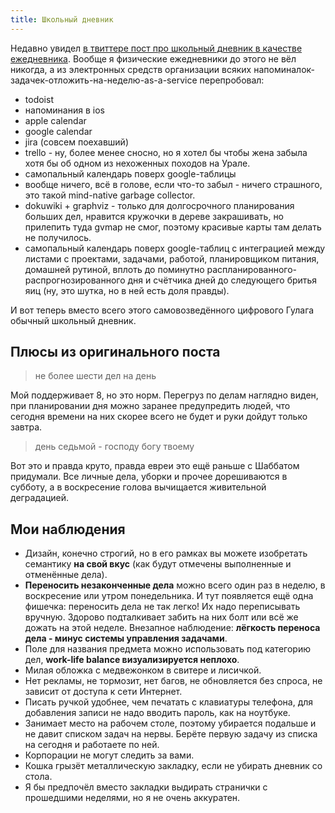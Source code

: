 ```yaml
---
title: Школьный дневник
---
```


Недавно увидел [в твиттере пост про школьный дневник в качестве ежедневника](https://twitter.com/5inequanon/status/1307738497579704332). Вообще я физические ежедневники до этого не вёл никогда, а из электронных средств организации всяких напоминалок-задачек-отложить-на-неделю-as-a-service перепробовал:

- todoist
- напоминания в ios
- apple calendar
- google calendar
- jira (совсем поехавший)
- trello - ну, более менее сносно, но я хотел бы чтобы жена забыла хотя бы об одном из нехоженных походов на Урале.
- самопальный календарь поверх google-таблицы
- вообще ничего, всё в голове, если что-то забыл - ничего страшного, это такой mind-native garbage collector.
- dokuwiki + graphviz - только для долгосрочного планирования больших дел, нравится кружочки в дереве закрашивать, но прилепить туда gvmap не смог, поэтому красивые карты там делать не получилось.
- самопальный календарь поверх google-таблиц с интеграцией между листами с проектами, задачами, работой, планировщиком питания, домашней рутиной, вплоть до поминутно распланированного-распрогнозированного дня и счётчика дней до следующего бритья яиц (ну, это шутка, но в ней есть доля правды).

И вот теперь вместо всего этого самовозведённого цифрового Гулага обычный школьный дневник.

## Плюсы из оригинального поста

> не более шести дел на день

Мой поддерживает 8, но это норм. Перегруз по делам наглядно виден, при планировании дня можно заранее предупредить людей, что сегодня времени на них скорее всего не будет и руки дойдут только завтра.

> день седьмой - господу богу твоему

Вот это и правда круто, правда евреи это ещё раньше с Шаббатом придумали. Все личные дела, уборки и прочее дорешиваются в субботу, а в воскресение голова вычищается живительной деградацией.

## Мои наблюдения

- Дизайн, конечно строгий, но в его рамках вы можете изобретать семантику **на свой вкус** (как будут отмечены выполненные и отменённые дела).
- **Переносить незаконченные дела** можно всего один раз в неделю, в воскресение или утром понедельника. И тут появляется ещё одна фишечка: переносить дела не так легко! Их надо переписывать вручную. Здорово подталкивает забить на них болт или всё же дожать на этой неделе. Внезапное наблюдение: **лёгкость переноса дела - минус системы управления задачами**.
- Поле для названия предмета можно использовать под категорию дел, **work-life balance визуализируется неплохо**.
- Милая обложка с медвежонком в свитере и лисичкой.
- Нет рекламы, не тормозит, нет багов, не обновляется без спроса, не зависит от доступа к сети Интернет.
- Писать ручкой удобнее, чем печатать с клавиатуры телефона, для добавления записи не надо вводить пароль, как на ноутбуке.
- Занимает место на рабочем столе, поэтому убирается подальше и не давит списком задач на нервы. Берёте первую задачу из списка на сегодня и работаете по ней.
- Корпорации не могут следить за вами.
- Кошка грызёт металлическую закладку, если не убирать дневник со стола.
- Я бы предпочёл вместо закладки выдирать странички с прошедшими неделями, но я не очень аккуратен.
